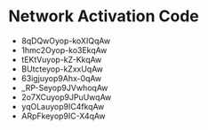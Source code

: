 # Network Activation Code
* 8qDQwOyop-koXIQqAw
* 1hmc2Oyop-ko3EkqAw
* tEKtVuyop-kZ-KkqAw
* BUtcteyop-kZxxUqAw
* 63igjuyop9Ahx-0qAw
* _RP-Seyop9JVwhoqAw
* 2o7XCuyop9JPuUwqAw
* yqOLauyop9IC4fkqAw
* ARpFkeyop9IC-X4qAw